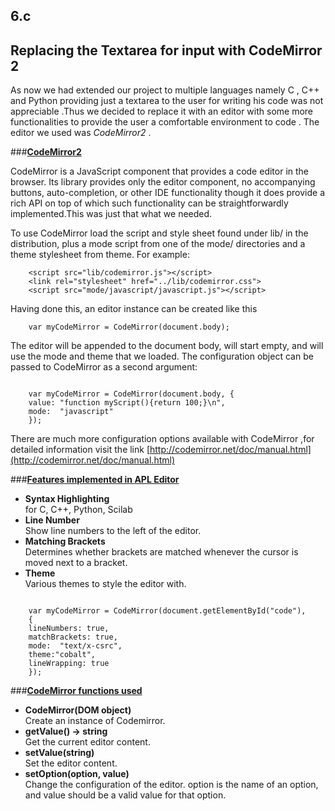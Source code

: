 6.c  
---


## Replacing the Textarea for input with CodeMirror 2

As now we had extended our project to multiple languages namely C , C++     and Python providing just a textarea to the user for writing his code was not appreciable .Thus we decided to replace it with an editor with some more functionalities to provide the user a comfortable environment to code . The editor we used was _CodeMirror2_ .

###<u>**CodeMirror2**</u>

CodeMirror is a JavaScript component that provides a code editor in the browser. Its library provides only the editor component, no accompanying buttons, auto-completion, or other IDE functionality though it does provide a rich API on top of which such functionality can be straightforwardly implemented.This was just that what we needed.
 
To use CodeMirror load the script and style sheet found under lib/ in the distribution, plus a mode script from one of the mode/ directories and a theme stylesheet from theme. For example:<br>

		<script src="lib/codemirror.js"></script>
		<link rel="stylesheet" href="../lib/codemirror.css">
		<script src="mode/javascript/javascript.js"></script>



Having done this, an editor instance can be created like this

        var myCodeMirror = CodeMirror(document.body);

The editor will be appended to the document body, will start empty, and will use the mode and theme that we loaded. The configuration object can be passed to CodeMirror as a second argument:

<pre><code>
	var myCodeMirror = CodeMirror(document.body, {
  	value: "function myScript(){return 100;}\n",
  	mode:  "javascript"
	});
</code></pre>

There are much more configuration options available with CodeMirror ,for detailed information visit the link [http://codemirror.net/doc/manual.html](http://codemirror.net/doc/manual.html)

###<u>**Features implemented in APL Editor**
</u>

* **Syntax Highlighting**  
 for C, C++, Python, Scilab
* **Line Number**  
Show line numbers to the left of the editor.
* **Matching Brackets**  
Determines whether brackets are matched whenever the cursor is moved next to a bracket.
* **Theme**  
Various themes to style the editor with.


<pre><code>
	var myCodeMirror = CodeMirror(document.getElementById("code"),
	{
	lineNumbers: true,
	matchBrackets: true,
	mode:  "text/x-csrc",
	theme:"cobalt",
	lineWrapping: true
	});
</code></pre>


###**<u>CodeMirror functions used</u>**  

* **CodeMirror(DOM object)**  
    Create an instance of Codemirror.
* **getValue() → string**  
    Get the current editor content.
* **setValue(string)**  
    Set the editor content.
* **setOption(option, value)**  
    Change the configuration of the editor. option is the name of an option, and value should be a valid value for that option.







                    

                    




